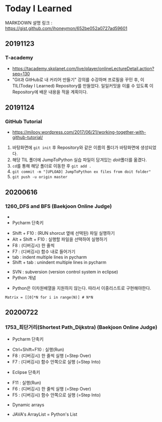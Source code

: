 ﻿# Today I Learned

MARKDOWN 설명 링크 : https://gist.github.com/ihoneymon/652be052a0727ad59601

## 20191123
### T-academy
* https://tacademy.skplanet.com/live/player/onlineLectureDetail.action?seq=130
* "Git과 GitHub로 내 커리어 만들기" 강의를 수강하며 프로필을 꾸민 후, 이 TIL(Today I Learned) Repository를 만들었다. 일일커밋을 이룰 수 있도록 이 Repository에 배운 내용을 적을 계획이다.

## 20191124
### GitHub Tutorial
* https://milooy.wordpress.com/2017/06/21/working-together-with-github-tutorial/
1. 바탕화면에 ```git init``` 후 Repository와 같은 이름의 폴더가 바탕화면에 생성되었다.
2.  해당 TIL 폴더에 JumpToPython 실습 파일이 담겨있는 *doit*폴더를 옮겼다.
3. ```cd```를 통해 해당 폴더로 이동한 후 ```git add .```
4. ```git commit -m "[UPLOAD] JumpToPython ex files from doit folder"```
5. ```git push -u origin master```

## 20200616
### 1260_DFS and BFS (Baekjoon Online Judge)
*  
* Pycharm 단축키
 - Shift + F10 : (RUN shorcut 옆에 선택된) 파일 실행하기
 - Alt + Shift + F10 : 실행할 파일을 선택하여 실행하기
 - F8 : (디버깅시) 한 줄씩
 - F7 : (디버깅시) 함수 내로 들어가기
 - tab : indent multiple lines in pycharm
 - Shift + tab : unindent multiple lines in pycharm
* SVN : subversion (version control system in eclipse)
* Python 개념
 - Python은 이차원배열을 지원하지 않는다. 따라서 이중리스트로 구현해야한다.
```
Matrix = [[0]*N for i in range(N)] # N*N
```

## 20200722
### 1753_최단거리(Shortest Path_Dijkstra) (Baekjoon Online Judge)
* Pycharm 단축키
 - Ctrl+Shift+F10 : 실행(Run)
 - F8 : (디버깅시) 한 줄씩 실행 (=Step Over)
 - F7 : (디버깅시) 함수 안쪽으로 실행 (=Step Into)
 
* Eclipse 단축키
 - F11 : 실행(Run)
 - F6 : (디버깅시) 한 줄씩 실행 (=Step Over)
 - F5 : (디버깅시) 함수 안쪽으로 실행 (=Step Into)
 
* Dynamic arrays
 - JAVA's ArrayList = Python's List
